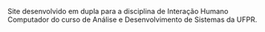 Site desenvolvido em dupla para a disciplina de Interação Humano Computador do curso de Análise e Desenvolvimento de Sistemas
da UFPR.
